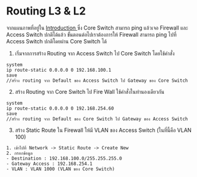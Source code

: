# Routing L3 & L2

จากแผนภาพที่อยู่ใน [Introduction ](https://github.com/gunny64jaa/Internship-ISC./blob/main/1_Introduction.md) ซึ่ง Core Switch สามารถ ping แล้วเจอ Firewall และ Access Switch ปกติได้แล้ว ขั้นตอนต่อไปเราต้องการให้ Firewall สามารถ ping ไปที่ Access Switch ปกติโดยผ่าน Core Switch ได้

1. เริ่มจากการสร้าง Routing จาก Access Switch ไป Core Switch โดยใช้คำสั่ง
~~~
system
ip route-static 0.0.0.0 0 192.168.100.1
save
//สร้าง routing จาก Default ของ Access Switch ไป Gateway ของ Core Switch
~~~
2. สร้าง Routing จาก Core Switch ไป Fire Wall ใช้คำสั่งในทำนองเดียวกัน
~~~
system
ip route-static 0.0.0.0 0 192.168.254.60
save
//สร้าง routing จาก Default ของ Core Switch ไป Gateway ของ Access Switch
~~~
3. สร้าง Static Route ใน Firewall ให้มี VLAN ของ Access Switch (ในที่นี้คือ VLAN 100)
~~~
1. เข้าไปที่ Network -> Static Route -> Create New
2. กรอกข้อมูล
- Destination : 192.168.100.0/255.255.255.0
- Gateway Access : 192.168.254.1
- VLAN : VLAN 1000 (VLAN ของ Core Switch)
~~~
